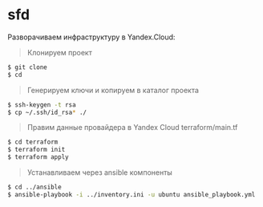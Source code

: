 # sfd

Разворачиваем инфраструктуру в Yandex.Cloud:

> Клонируем проект

```sh
$ git clone 
$ cd 
```

> Генерируем ключи и копируем в каталог проекта

```sh
$ ssh-keygen -t rsa
$ cp ~/.ssh/id_rsa* ./
```

> Правим данные провайдера в Yandex Cloud terraform/main.tf 

```sh
$ cd terraform 
$ terraform init 
$ terraform apply
```

> Устанавливаем через ansible компоненты

```sh
$ cd ../ansible 
$ ansible-playbook -i ../inventory.ini -u ubuntu ansible_playbook.yml
```

